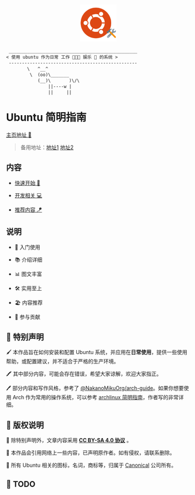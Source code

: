 <p align="center">
	<a>
        <img width="100px" src="https://raw.githubusercontent.com/EmeryWan/ubuntu-workstation-guide/main/docs/.vuepress/public/images/logo.svg"/>
    </a>
</p>

```:no-line-numbers
 _________________________________________________
< 使用 ubuntu 作为日常 工作 🧑🏻‍💻 娱乐 🍿 的系统 >
 -------------------------------------------------
        \   ^__^
         \  (oo)\_______
            (__)\       )\/\
                ||----w |
                ||     ||
```

# Ubuntu 简明指南

<a href="https://ubuntu.letout.cn" rel="nofollow" target="_blank" rel="noopener noreferrer">主页地址 📑</a>

> 备用地址：[地址1](https://emerywan.github.io/ubuntu-workstation-guide/) [地址2](https://ubuntu-workstation-guide.pages.dev/guide/)

## 内容

- <a href="https://ubuntu.letout.cn/guide" rel="nofollow" target="_blank" rel="noopener noreferrer">快速开始 👏</a>

- <a href="https://ubuntu.letout.cn/code" rel="nofollow" target="_blank" rel="noopener noreferrer">开发相关 💻</a>

- <a href="https://ubuntu.letout.cn/tip" rel="nofollow" target="_blank" rel="noopener noreferrer">推荐内容 🪁</a>


## 说明

- 🌱 入门使用

- 📚 介绍详细

- 📊 图文丰富

- 🛠 实用至上

- 🏖 内容推荐

- 🙌 参与贡献

## 🎈 特别声明

🖌 本作品旨在如何安装和配置 Ubuntu 系统，并应用在**日常使用**，提供一些使用帮助，或配置建议，并不适合于严格的生产环境。

🖍 其中部分内容，可能会存在错误，希望大家谅解，欢迎大家指正。

🖊 部分内容和写作风格，参考了 [@NakanoMikuOrg/arch-guide](https://github.com/NakanoMikuOrg/arch-guide)。如果你想要使用 Arch 作为常用的操作系统，可以参考 [archlinux 简明指南](https://arch.icekylin.online/)，作者写的非常详细。

## 📖 版权说明

📙 除特别声明外，文章内容采用 **[CC BY-SA 4.0 协议](https://creativecommons.org/licenses/by-sa/4.0/deed.zh)** 。

📗 本作品会引用网络上一些内容，已声明原作者。如有侵权，请联系删除。

📘 所有 Ubuntu 相关的图标，名词，商标等，归属于 [Canonical](https://canonical.com/) 公司所有。


## 🔨 TODO
